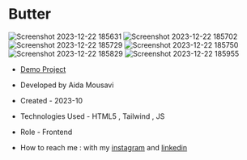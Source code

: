 # Butter

![Screenshot 2023-12-22 185631](https://github.com/aida-mousavi/Butter/assets/115708698/5ea00d61-3b28-431d-9dee-b2dafb9abf01)
![Screenshot 2023-12-22 185702](https://github.com/aida-mousavi/Butter/assets/115708698/ef7fd8c6-c6d9-4ad1-a06b-ed4ff80e73a0)
![Screenshot 2023-12-22 185729](https://github.com/aida-mousavi/Butter/assets/115708698/b86bb649-3b55-4e99-be34-877400c9ba3d)
![Screenshot 2023-12-22 185750](https://github.com/aida-mousavi/Butter/assets/115708698/9d8b4ac6-62b8-4d0c-8c6e-e1acdd6d3218)
![Screenshot 2023-12-22 185829](https://github.com/aida-mousavi/Butter/assets/115708698/eb9cc41f-45bd-4693-94bc-bd7a093d4143)
![Screenshot 2023-12-22 185955](https://github.com/aida-mousavi/Butter/assets/115708698/c7576f5f-1835-4dc6-97fb-e9f8ea170594)


- [Demo Project](https://aida-mousavi.github.io/Butter/)

- Developed by Aida Mousavi

- Created - 2023-10

- Technologies Used - HTML5 , Tailwind , JS

- Role - Frontend

- How to reach me : with my [instagram](https://www.instagram.com/dev.mousavi) and [linkedin](www.linkedin.com/in/aida-mousavi-18791a292)

